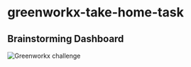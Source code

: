 # greenworkx-take-home-task

## Brainstorming Dashboard

![Greenworkx challenge](https://github.com/cazanelena/greenworkx-take-home-task/assets/59057287/5e7d5f5f-c5b6-40d0-87d2-b86a176cfa23)
